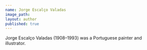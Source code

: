 ```yaml
---
name: Jorge Escalço Valadas
image_path:
layout: author
published: true
---
```

Jorge Escalço Valadas (1908–1993) was a Portuguese painter and illustrator.
